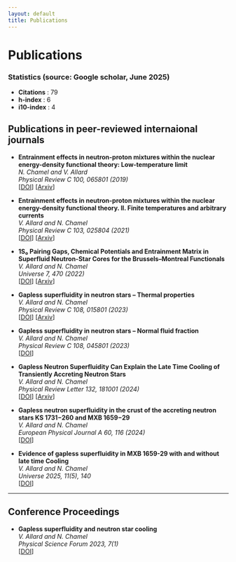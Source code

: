 ```yaml
---
layout: default
title: Publications
---
```


# Publications

### Statistics (source: Google scholar, June 2025)

- **Citations** : 79  
- **h-index** : 6  
- **i10-index** : 4

## Publications in peer-reviewed internaional journals

- **Entrainment effects in neutron-proton mixtures within the nuclear energy-density functional theory: Low-temperature limit**  
  *N. Chamel and V. Allard*  
  *Physical Review C 100, 065801 (2019)*  
  [[DOI](https://doi.org/10.1103/PhysRevC.100.065801)] [[Arxiv](https://arxiv.org/abs/2102.02474)]

- **Entrainment effects in neutron-proton mixtures within the nuclear energy-density functional theory. II. Finite temperatures and arbitrary currents**  
  *V. Allard and N. Chamel*  
  *Physical Review C 103, 025804 (2021)*  
  [[DOI](https://doi.org/10.1103/PhysRevC.103.025804)] [[Arxiv](https://arxiv.org/abs/2006.15317)]

- **1S₀ Pairing Gaps, Chemical Potentials and Entrainment Matrix in Superfluid Neutron-Star Cores for the Brussels–Montreal Functionals**  
  *V. Allard and N. Chamel*  
  *Universe 7, 470 (2022)*  
  [[DOI](https://doi.org/10.3390/universe7120470)] [[Arxiv](https://arxiv.org/abs/2203.08778)]

- **Gapless superfluidity in neutron stars – Thermal properties**  
  *V. Allard and N. Chamel*  
  *Physical Review C 108, 015801 (2023)*  
  [[DOI](https://doi.org/10.1103/PhysRevC.108.015801)] [[Arxiv](https://arxiv.org/abs/2403.07766)]

- **Gapless superfluidity in neutron stars – Normal fluid fraction**  
  *V. Allard and N. Chamel*  
  *Physical Review C 108, 045801 (2023)*  
  [[DOI](https://doi.org/10.1103/PhysRevC.108.045801)]

- **Gapless Neutron Superfluidity Can Explain the Late Time Cooling of Transiently Accreting Neutron Stars**  
  *V. Allard and N. Chamel*  
  *Physical Review Letter 132, 181001 (2024)*  
  [[DOI](https://doi.org/10.1103/PhysRevLett.132.181001)] [[Arxiv](https://arxiv.org/abs/2403.07740)]

- **Gapless neutron superfluidity in the crust of the accreting neutron stars KS 1731−260 and MXB 1659−29**  
  *V. Allard and N. Chamel*  
  *European Physical Journal A 60, 116 (2024)*  
  [[DOI](https://doi.org/10.1140/epja/s10050-024-01106-5)]

- **Evidence of gapless superfluidity in MXB 1659-29 with and without late time Cooling**  
  *V. Allard and N. Chamel*  
  *Universe 2025, 11(5), 140*  
  [[DOI](https://doi.org/10.3390/universe11050140)] 

---

## Conference Proceedings

- **Gapless superfluidity and neutron star cooling**  
  *V. Allard and N. Chamel*  
  *Physical Science Forum 2023, 7(1)*  
  [[DOI](https://doi.org/10.3390/ECNS2023-14702)]
